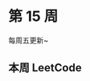# 第 15 周 <Badge text="已发布" type="tip"/>

每周五更新~



## 本周 LeetCode


<SolutionItem :dataSource="[
  {
    title: '0122 买卖股票的最佳时机 II',
    imgUrl: 'https://w3fun-1253290453.cos.ap-chengdu.myqcloud.com/cattle/solution/easy/0122-best-time-to-buy-and-sell-stock-ii.png',
    link: '/solution/easy/0122-best-time-to-buy-and-sell-stock-ii.html'
  },
  {
    title: '0392 判断子序列',
    imgUrl: 'https://w3fun-1253290453.cos.ap-chengdu.myqcloud.com/cattle/solution/easy/0392-is-subsequence.png',
    link: '/solution/easy/0392-is-subsequence.html'
  },
  {
    title: '0455 分发饼干',
    imgUrl: 'https://w3fun-1253290453.cos.ap-chengdu.myqcloud.com/cattle/solution/easy/0455-assign-cookies.png',
    link: '/solution/easy/0455-assign-cookies.html'
  },
  {
    title: '0860 柠檬水找零',
    imgUrl: 'https://w3fun-1253290453.cos.ap-chengdu.myqcloud.com/cattle/solution/easy/0860-lemonade-change.png',
    link: '/solution/easy/0860-lemonade-change.html'
  },
  {
    title: '0874 模拟行走机器人',
    imgUrl: 'https://w3fun-1253290453.cos.ap-chengdu.myqcloud.com/cattle/solution/easy/0874-walking-robot-simulation.png',
    link: '/solution/easy/0874-walking-robot-simulation.html'
  },
  {
    title: '0944 删列造序',
    imgUrl: 'https://w3fun-1253290453.cos.ap-chengdu.myqcloud.com/cattle/solution/easy/0944-delete-columns-to-make-sorted.png',
    link: '/solution/easy/0944-delete-columns-to-make-sorted.html'
  },
  {
    title: '0984 不含 AAA 或 BBB 的字符串',
    imgUrl: 'https://w3fun-1253290453.cos.ap-chengdu.myqcloud.com/cattle/solution/easy/0984-string-without-aaa-or-bbb.png',
    link: '/solution/easy/0984-string-without-aaa-or-bbb.html'
  }
]" />


